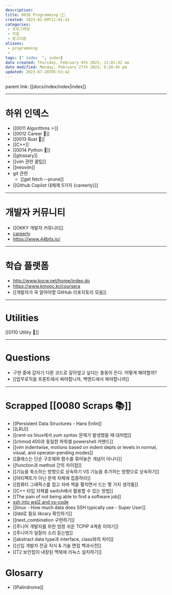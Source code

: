 ```yaml
---
description:
title: 0010 Programming 👩‍💻
created: 2023-02-09T11:01:42
categories: 
 - 프로그래밍
 - 직업
 - 알고리즘
aliases: 
 - programming
 - 
tags: [" index  ", index]
date created: Thursday, February 9th 2023, 11:01:42 am
date modified: Monday, February 27th 2023, 6:20:45 pm
updated: 2023-07-20T05:53:42
---
```


parent link: [[docs/index/index|index]]

---

# 하위 인덱스

- [[0011 Algorithms ♾️]]
- [[0012 Career 💼]]
- [[0013 Rust 🦀]]
- [[C++]]
- [[0014 Python 🐍]]
- [[glossary]]
- [[vim 관련 꿀팁]]
- [[neovim]]
- git 관련
	- [[get fetch --prune]]
- [[Github Copilot 대체제 5가지 {careerly}]]

---

# 개발자 커뮤니티

- [[OKKY 개발자 커뮤니티]]
- [careerly](https://careerly.co.kr/home)
- <https://www.44bits.io/>

___

# 학습 플랫폼

- <http://www.kocw.net/home/index.do>
- <https://www.kmooc.kr/coursera>
- [[개발자가 꼭 알아야할 GitHub 리포지토리 모음]]
---

# Utilities

[[0110 Utility 🔧]]

---

# Questions

- 구현 중에 갑자기 다른 코드로 갈아엎고 싶다는 충동이 든다. 어떻게 해야할까?
- [[업무로직을 프론트에서 짜야합니까, 백엔드에서 짜야합니까]]


___

# Scrapped [[0080 Scraps 📚]]

- [[Persistent Data Structures - Hans Enlin]]
- [[LRU]]
- [[cent-os linux에서 yum syntax 문제가 발생했을 때 대처법]]
- [[chmod 400과 동일한 파워셸 powershell 커맨드]]
- [[vim indentwise, motions based on indent depts or levels in normal, visual, and operator-pending modes]]
- [[클래스는 단순 구조체와 함수를 묶어놓은 개념이 아니다]]
- [[function과 method 간의 차이점]]
- [[기능을 축소하는 방향으로 상속하기 VS 기능을 추가하는 방향으로 상속하기]]
- [[아티팩트가 아닌 문제 자체에 집중하라]]
- [[컴퓨터 그래픽스를 접고 자바 책을 펼치면서 드는 몇 가지 생각들]]
- [[C++ 타입 자체를 switch에서 활용할 수 있는 방법]]
- [[The pain of not being able to find a software job]]
- [ssh into wsl2 and vs-code](https://choiwheatley.notion.site/ssh-into-WSL2-vs-code-2ec34ba971e74e9a8bfa7508470cc5db)
- [[linux - How much data does SSH typically use - Super User]]
- [[ldd로 필요 library 확인하기]]
- [[next_combination 구현하기]]
- [[주니어 개발자를 위한 엄청 쉬운 TCPIP 4계층 이야기]]
- [[주니어가 일잘러 소리 듣는법]]
- [[abstract data type과 interface, class와의 차이]]
- [[신입 개발자 전공 지식 & 기술 면접 백과사전]]
- [[T2 보안칩이 내장된 맥북에 리눅스 설치하기]]

# Glosarry

- [[Palindrome]]
